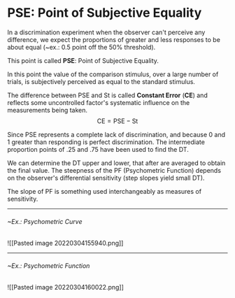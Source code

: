 # PSE: Point of Subjective Equality
In a discrimination experiment when the observer can't perceive any difference, we expect the proportions of greater and less responses to be about equal (~ex.: 0.5 point off the 50% threshold).

This point is called **PSE**: Point of Subjective Equality.

In this point the value of the comparison stimulus, over a large number of trials, is subjectively perceived as equal to the standard stimulus.

The difference between PSE and St is called **Constant Error** (**CE**) and reflects some uncontrolled factor's systematic influence on the measurements being taken.
$$
\text{CE} = \text{PSE} - \text{St}
$$

Since PSE represents a complete lack of discrimination, and because 0 and 1 greater than responding is perfect discrimination.
The intermediate proportion points of .25 and .75 have been used to find the DT.

We can determine the DT upper and lower, that after are averaged to obtain the final value.
The steepness of the PF (Psychometric Function) depends on the observer's differential sensitivity (step slopes yield small DT).

The slope of PF is something used interchangeably as measures of sensitivity.

---
###### ~Ex.: Psychometric Curve
![[Pasted image 20220304155940.png]]

---
###### ~Ex.: Psychometric Function
![[Pasted image 20220304160022.png]]

